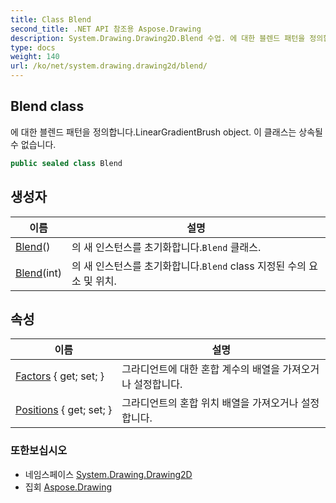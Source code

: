 ```yaml
---
title: Class Blend
second_title: .NET API 참조용 Aspose.Drawing
description: System.Drawing.Drawing2D.Blend 수업. 에 대한 블렌드 패턴을 정의합니다.LinearGradientBrush object. 이 클래스는 상속될 수 없습니다.
type: docs
weight: 140
url: /ko/net/system.drawing.drawing2d/blend/
---
```

## Blend class

에 대한 블렌드 패턴을 정의합니다.LinearGradientBrush object. 이 클래스는 상속될 수 없습니다.

```csharp
public sealed class Blend
```

## 생성자

| 이름 | 설명 |
| --- | --- |
| [Blend](blend/#constructor)() | 의 새 인스턴스를 초기화합니다.`Blend` 클래스. |
| [Blend](blend/#constructor_1)(int) | 의 새 인스턴스를 초기화합니다.`Blend` class 지정된 수의 요소 및 위치. |

## 속성

| 이름 | 설명 |
| --- | --- |
| [Factors](../../system.drawing.drawing2d/blend/factors/) { get; set; } | 그라디언트에 대한 혼합 계수의 배열을 가져오거나 설정합니다. |
| [Positions](../../system.drawing.drawing2d/blend/positions/) { get; set; } | 그라디언트의 혼합 위치 배열을 가져오거나 설정합니다. |

### 또한보십시오

* 네임스페이스 [System.Drawing.Drawing2D](../../system.drawing.drawing2d/)
* 집회 [Aspose.Drawing](../../)


